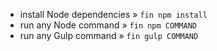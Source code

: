 * install Node dependencies » `fin npm install`
* run any Node command » `fin npm COMMAND`
* run any Gulp command » `fin gulp COMMAND`
